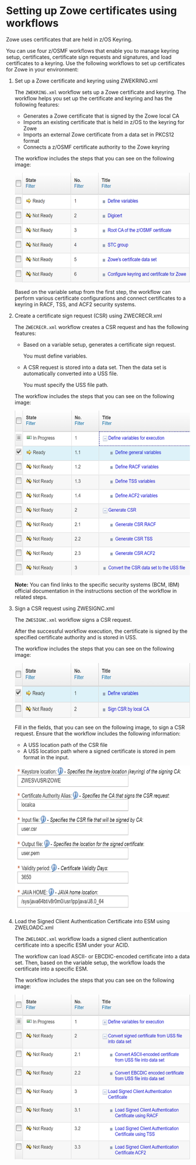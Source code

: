# Setting up Zowe certificates using workflows

Zowe uses certificates that are held in z/OS Keyring.

You can use four z/OSMF workflows that enable you to manage keyring setup, certificates, certificate sign requests and signatures, and load certificates to a keyring. Use the following workflows to set up certificates for Zowe in your environment:

1. Set up a Zowe certificate and keyring using ZWEKRING.xml

    The `ZWEKRING.xml` workflow sets up a Zowe certificate and keyring. The workflow helps you set up the certificate and keyring and has the following features:

    - Generates a Zowe certificate that is signed by the Zowe local CA
    - Imports an existing certificate that is held in z/OS to the keyring for Zowe
    - Imports an external Zowe certificate from a data set in PKCS12 format
    - Connects a z/OSMF certificate authority to the Zowe keyring

    The workflow includes the steps that you can see on the following image:

    <img src="../images/configure/workflow-one.png" alt="Workflow ZWEKRING" style="height: 300px; width:500px;"/> <br />

     Based on the variable setup from the first step, the workflow can perform various certificate configurations and connect certificates to a keyring in RACF, TSS, and ACF2 security systems.

2. Create a certificate sign request (CSR) using ZWECRECR.xml

    The `ZWECRECR.xml` workflow creates a CSR request and has the following features:

    - Based on a variable setup, generates a certificate sign request.  

      You must define variables.

    - A CSR request is stored into a data set. Then the data set is automatically converted into a USS file.

      You must specify the USS file path.

    The workflow includes the steps that you can see on the following image:

    <img src="../images/configure/workflow-two.png" alt="Workflow ZWECRECR" style="height: 450px; width:500px;"/> <br />

   **Note:** You can find links to the specific security systems (BCM, IBM) official documentation in the instructions section of the workflow in related steps.

3. Sign a CSR request using ZWESIGNC.xml

   The `ZWESIGNC.xml` workflow signs a CSR request.

   After the successful workflow execution, the certificate is signed by the specified certificate authority and is stored in USS.

    The workflow includes the steps that you can see on the following image:

    <img src="../images/configure/workflow-threeB.png" alt="Workflow ZWESIGNC" style="height: 150px; width:500px;"/> <br />

    Fill in the fields, that you can see on the following image, to sign a CSR request. Ensure that the workflow includes the following information:

    - A USS location path of the CSR file
    - A USS location path where a signed certificate is stored in pem format in the input.

    <img src="../images/configure/workflow-threeA.png" alt="Workflow Parameters" style="height: 400px; width:500px;"/> <br />

4. Load the Signed Client Authentication Certificate into ESM using ZWELOADC.xml

   The `ZWELOADC.xml` workflow loads a signed client authentication certificate into a specific ESM under your ACID.

   The workflow can load ASCII- or EBCDIC-encoded certificate into a data set. Then, based on the variable setup, the workflow loads the certificate into a specific ESM.

   The workflow includes the steps that you can see on the following image:

   <img src="../images/configure/workflow-four.png" alt="Workflow ZWELOADC" style="height: 450px; width:500px;"/> <br />
